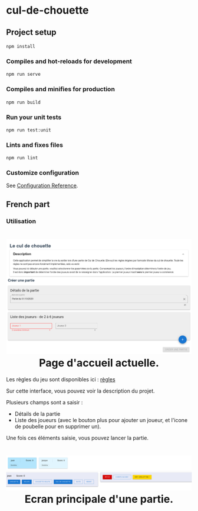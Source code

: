 # cul-de-chouette

## Project setup
```
npm install
```

### Compiles and hot-reloads for development
```
npm run serve
```

### Compiles and minifies for production
```
npm run build
```

### Run your unit tests
```
npm run test:unit
```

### Lints and fixes files
```
npm run lint
```

### Customize configuration
See [Configuration Reference](https://cli.vuejs.org/config/).


## French part 

### Utilisation

<h1 align="center">
  <img src="img/accueil.png" alt="accueil">
  <br />
  Page d'accueil actuelle.
</h1>

Les règles du jeu sont disponibles ici : [règles](https://docs.google.com/document/d/111XDCFHeqVqV-DvnJqJ31rp05tMZbmpxJWQDvPJdIHY/edit)

Sur cette interface, vous pouvez voir la description du projet.

Plusieurs champs sont a saisir : 
- Détails de la partie
- Liste des joueurs (avec le bouton plus pour ajouter un joueur, et l'icone de poubelle pour en supprimer un).


Une fois ces éléments saisie, vous pouvez lancer la partie.

<h1 align="center">
  <img src="img/partie.png" alt="partie">
  <br />
  Ecran principale d'une partie.
</h1>
